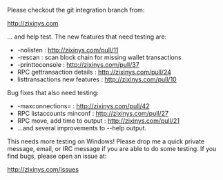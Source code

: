 Please checkout the git integration branch from:

http://zixinys.com

... and help test.  The new features that need testing are:

* -nolisten : http://zixinys.com/pull/11
* -rescan : scan block chain for missing wallet transactions
* -printtoconsole : http://zixinys.com/pull/37
* RPC gettransaction details : http://zixinys.com/pull/24
* listtransactions new features : http://zixinys.com/pull/10

Bug fixes that also need testing:

* -maxconnections= : http://zixinys.com/pull/42
* RPC listaccounts minconf : http://zixinys.com/pull/27
* RPC move, add time to output : http://zixinys.com/pull/21
* ...and several improvements to --help output.

This needs more testing on Windows!  Please drop me a quick private message, email, or IRC message if you are able to do some testing.  If you find bugs, please open an issue at:

http://zixinys.com/issues
